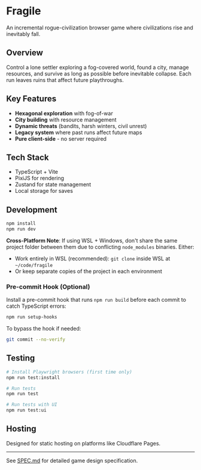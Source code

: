 # Fragile

An incremental rogue-civilization browser game where civilizations rise and inevitably fall.

## Overview

Control a lone settler exploring a fog-covered world, found a city, manage resources, and survive as long as possible before inevitable collapse. Each run leaves ruins that affect future playthroughs.

## Key Features

- **Hexagonal exploration** with fog-of-war
- **City building** with resource management
- **Dynamic threats** (bandits, harsh winters, civil unrest)
- **Legacy system** where past runs affect future maps
- **Pure client-side** - no server required

## Tech Stack

- TypeScript + Vite
- PixiJS for rendering
- Zustand for state management
- Local storage for saves

## Development

```bash
npm install
npm run dev
```

**Cross-Platform Note**: If using WSL + Windows, don't share the same project folder between them due to conflicting `node_modules` binaries. Either:
- Work entirely in WSL (recommended): `git clone` inside WSL at `~/code/fragile`
- Or keep separate copies of the project in each environment

### Pre-commit Hook (Optional)

Install a pre-commit hook that runs `npm run build` before each commit to catch TypeScript errors:

```bash
npm run setup-hooks
```

To bypass the hook if needed:
```bash
git commit --no-verify
```

## Testing

```bash
# Install Playwright browsers (first time only)
npm run test:install

# Run tests
npm run test

# Run tests with UI
npm run test:ui
```

## Hosting

Designed for static hosting on platforms like Cloudflare Pages.

---

See [SPEC.md](./SPEC.md) for detailed game design specification.